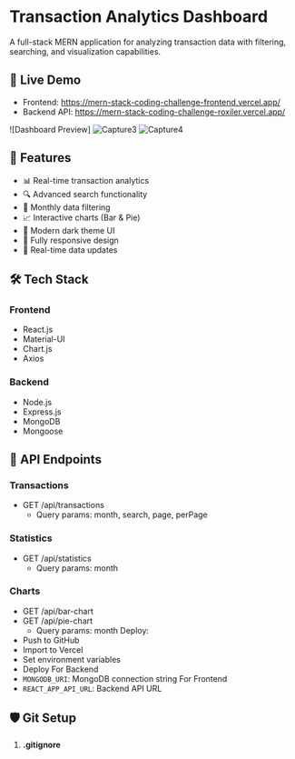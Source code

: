 # Transaction Analytics Dashboard

A full-stack MERN application for analyzing transaction data with filtering, searching, and visualization capabilities.

## 🚀 Live Demo

- Frontend: https://mern-stack-coding-challenge-frontend.vercel.app/
- Backend API: https://mern-stack-coding-challenge-roxiler.vercel.app/

![Dashboard Preview]
![Capture3](https://github.com/user-attachments/assets/6684d152-d233-46c7-9d7b-add7a71a4fa6)
![Capture4](https://github.com/user-attachments/assets/65217e39-2cba-4e1d-be38-86d45e215fae)


## 🌟 Features

- 📊 Real-time transaction analytics
- 🔍 Advanced search functionality
- 📅 Monthly data filtering
- 📈 Interactive charts (Bar & Pie)
- 🌙 Modern dark theme UI
- 📱 Fully responsive design
- 🔄 Real-time data updates

## 🛠️ Tech Stack

### Frontend
- React.js
- Material-UI
- Chart.js
- Axios

### Backend
- Node.js
- Express.js
- MongoDB
- Mongoose
## 🔌 API Endpoints

### Transactions
- GET /api/transactions
  - Query params: month, search, page, perPage

### Statistics
- GET /api/statistics
  - Query params: month

### Charts
- GET /api/bar-chart
- GET /api/pie-chart
  - Query params: month
Deploy:
- Push to GitHub
- Import to Vercel
- Set environment variables
- Deploy
  For Backend
- `MONGODB_URI`: MongoDB connection string
  For Frontend
- `REACT_APP_API_URL`: Backend API URL
## 🛡️ Git Setup

1. **.gitignore**
